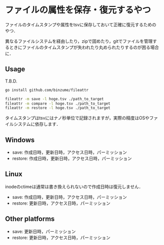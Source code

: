 # ファイルの属性を保存・復元するやつ

ファイルのタイムスタンプや属性をtsvに保存しておいて正確に復元するためのやつ．

異なるファイルシステムを経由したり，zipで固めたり，gitでファイルを管理するときにファイルのタイムスタンプが失われたり丸められたりするのが困る場合に．

## Usage

T.B.D.

```bash
go install github.com/binzume/fileattr

fileattr -m save -l hoge.tsv ./path_to_target
fileattr -m compare -l hoge.tsv ./path_to_target
fileattr -m restore -l hoge.tsv ./path_to_target
```

タイムスタンプはtsvにはナノ秒単位で記録されますが，実際の精度はOSやファイルシステムに依存します．

## Windows

- save: 作成日時，更新日時，アクセス日時，パーミッション
- restore: 作成日時，更新日時，アクセス日時，パーミッション

## Linux

inodeのctimeは通常は書き換えられないので作成日時は復元しません．

- save: 作成日時，更新日時，アクセス日時，パーミッション
- restore: 更新日時，アクセス日時，パーミッション

## Other platforms

- save: 更新日時，パーミッション
- restore: 更新日時，アクセス日時，パーミッション
